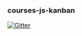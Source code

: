 ### courses-js-kanban

[![Gitter](https://badges.gitter.im/by-courses/courses-js-kanban.svg)](https://gitter.im/by-courses/courses-js-kanban?utm_source=badge&utm_medium=badge&utm_campaign=pr-badge)
